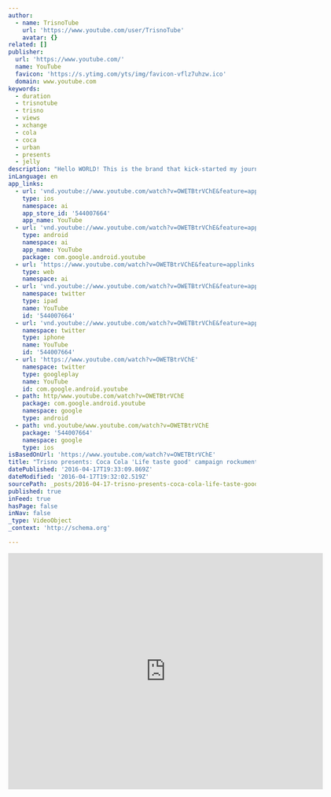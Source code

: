 ```yaml
---
author:
  - name: TrisnoTube
    url: 'https://www.youtube.com/user/TrisnoTube'
    avatar: {}
related: []
publisher:
  url: 'https://www.youtube.com/'
  name: YouTube
  favicon: 'https://s.ytimg.com/yts/img/favicon-vflz7uhzw.ico'
  domain: www.youtube.com
keywords:
  - duration
  - trisnotube
  - trisno
  - views
  - xchange
  - cola
  - coca
  - urban
  - presents
  - jelly
description: "Hello WORLD! This is the brand that kick-started my journey (with Urban Xchange) into the commercial music scene, regionally - The 2001 Coca Cola 'Life taste good' campaign. Half of the video was shot in Malaysia and the other in Singapore by Coca Cola. It's a real honor to be associated with Coke."
inLanguage: en
app_links:
  - url: 'vnd.youtube://www.youtube.com/watch?v=OWETBtrVChE&feature=applinks'
    type: ios
    namespace: ai
    app_store_id: '544007664'
    app_name: YouTube
  - url: 'vnd.youtube://www.youtube.com/watch?v=OWETBtrVChE&feature=applinks'
    type: android
    namespace: ai
    app_name: YouTube
    package: com.google.android.youtube
  - url: 'https://www.youtube.com/watch?v=OWETBtrVChE&feature=applinks'
    type: web
    namespace: ai
  - url: 'vnd.youtube://www.youtube.com/watch?v=OWETBtrVChE&feature=applinks'
    namespace: twitter
    type: ipad
    name: YouTube
    id: '544007664'
  - url: 'vnd.youtube://www.youtube.com/watch?v=OWETBtrVChE&feature=applinks'
    namespace: twitter
    type: iphone
    name: YouTube
    id: '544007664'
  - url: 'https://www.youtube.com/watch?v=OWETBtrVChE'
    namespace: twitter
    type: googleplay
    name: YouTube
    id: com.google.android.youtube
  - path: http/www.youtube.com/watch?v=OWETBtrVChE
    package: com.google.android.youtube
    namespace: google
    type: android
  - path: vnd.youtube/www.youtube.com/watch?v=OWETBtrVChE
    package: '544007664'
    namespace: google
    type: ios
isBasedOnUrl: 'https://www.youtube.com/watch?v=OWETBtrVChE'
title: "Trisno presents: Coca Cola 'Life taste good' campaign rockumentary."
datePublished: '2016-04-17T19:33:09.869Z'
dateModified: '2016-04-17T19:32:02.519Z'
sourcePath: _posts/2016-04-17-trisno-presents-coca-cola-life-taste-good-campaign-rockum.md
published: true
inFeed: true
hasPage: false
inNav: false
_type: VideoObject
_context: 'http://schema.org'

---
```

<iframe src="https://cdn.embedly.com/widgets/media.html?src=https%3A%2F%2Fwww.youtube.com%2Fembed%2FOWETBtrVChE%3Ffeature%3Doembed&amp;url=https%3A%2F%2Fwww.youtube.com%2Fwatch%3Fv%3DOWETBtrVChE&amp;image=https%3A%2F%2Fi.ytimg.com%2Fvi%2FOWETBtrVChE%2Fhqdefault.jpg&amp;key=b7d04c9b404c499eba89ee7072e1c4f7&amp;type=text%2Fhtml&amp;schema=youtube" width="640" height="480" scrolling="no" frameborder="0" allowfullscreen="allowfullscreen" style=""></iframe>